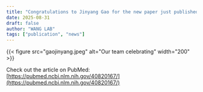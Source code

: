 ```yaml
---
title: "Congratulations to Jinyang Gao for the new paper just published!"
date: 2025-08-31
draft: false
author: "WANG LAB"
tags: ["publication", "news"]
---
```


{{< figure src="gaojinyang.jpeg" alt="Our team celebrating" width="200" >}}

Check out the article on PubMed:  
[https://pubmed.ncbi.nlm.nih.gov/40820167/](https://pubmed.ncbi.nlm.nih.gov/40820167/)


